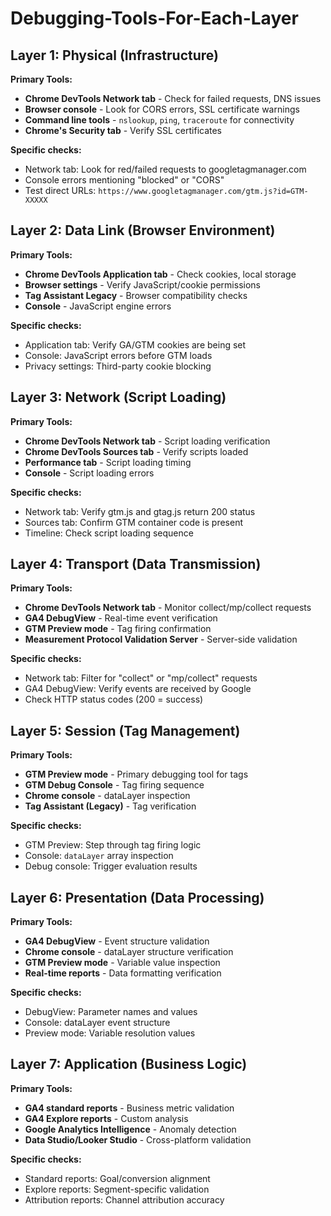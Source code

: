 # Debugging-Tools-For-Each-Layer

## **Layer 1: Physical (Infrastructure)**
**Primary Tools:**
- **Chrome DevTools Network tab** - Check for failed requests, DNS issues
- **Browser console** - Look for CORS errors, SSL certificate warnings
- **Command line tools** - `nslookup`, `ping`, `traceroute` for connectivity
- **Chrome's Security tab** - Verify SSL certificates

**Specific checks:**
- Network tab: Look for red/failed requests to googletagmanager.com
- Console errors mentioning "blocked" or "CORS"
- Test direct URLs: `https://www.googletagmanager.com/gtm.js?id=GTM-XXXXX`

## **Layer 2: Data Link (Browser Environment)** 
**Primary Tools:**
- **Chrome DevTools Application tab** - Check cookies, local storage
- **Browser settings** - Verify JavaScript/cookie permissions
- **Tag Assistant Legacy** - Browser compatibility checks
- **Console** - JavaScript engine errors

**Specific checks:**
- Application tab: Verify GA/GTM cookies are being set
- Console: JavaScript errors before GTM loads
- Privacy settings: Third-party cookie blocking

## **Layer 3: Network (Script Loading)**
**Primary Tools:**
- **Chrome DevTools Network tab** - Script loading verification
- **Chrome DevTools Sources tab** - Verify scripts loaded
- **Performance tab** - Script loading timing
- **Console** - Script loading errors

**Specific checks:**
- Network tab: Verify gtm.js and gtag.js return 200 status
- Sources tab: Confirm GTM container code is present
- Timeline: Check script loading sequence

## **Layer 4: Transport (Data Transmission)**
**Primary Tools:**
- **Chrome DevTools Network tab** - Monitor collect/mp/collect requests
- **GA4 DebugView** - Real-time event verification
- **GTM Preview mode** - Tag firing confirmation
- **Measurement Protocol Validation Server** - Server-side validation

**Specific checks:**
- Network tab: Filter for "collect" or "mp/collect" requests
- GA4 DebugView: Verify events are received by Google
- Check HTTP status codes (200 = success)

## **Layer 5: Session (Tag Management)**
**Primary Tools:**
- **GTM Preview mode** - Primary debugging tool for tags
- **GTM Debug Console** - Tag firing sequence
- **Chrome console** - dataLayer inspection
- **Tag Assistant (Legacy)** - Tag verification

**Specific checks:**
- GTM Preview: Step through tag firing logic
- Console: `dataLayer` array inspection
- Debug console: Trigger evaluation results

## **Layer 6: Presentation (Data Processing)**
**Primary Tools:**
- **GA4 DebugView** - Event structure validation
- **Chrome console** - dataLayer structure verification
- **GTM Preview mode** - Variable value inspection
- **Real-time reports** - Data formatting verification

**Specific checks:**
- DebugView: Parameter names and values
- Console: dataLayer event structure
- Preview mode: Variable resolution values

## **Layer 7: Application (Business Logic)**
**Primary Tools:**
- **GA4 standard reports** - Business metric validation
- **GA4 Explore reports** - Custom analysis
- **Google Analytics Intelligence** - Anomaly detection
- **Data Studio/Looker Studio** - Cross-platform validation

**Specific checks:**
- Standard reports: Goal/conversion alignment
- Explore reports: Segment-specific validation
- Attribution reports: Channel attribution accuracy